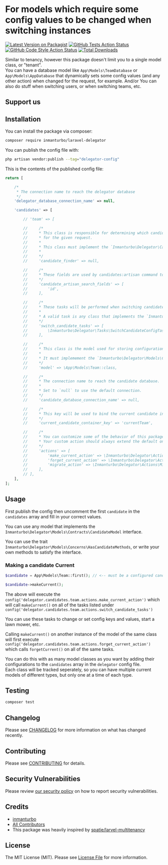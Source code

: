 # For models which require some config values to be changed when switching instances

[![Latest Version on Packagist](https://img.shields.io/packagist/v/inmanturbo/laravel-delegator.svg?style=flat-square)](https://packagist.org/packages/inmanturbo/laravel-delegator)
[![GitHub Tests Action Status](https://github.com/inmanturbo/laravel-delegator/actions/workflows/run-tests.yml/badge.svg)](https://github.com/inmanturbo/laravel-delegator/actions/workflows/run-tests.yml)
[![GitHub Code Style Action Status](https://github.com/inmanturbo/laravel-delegator/actions/workflows/fix-php-code-style-issues.yml/badge.svg)](https://github.com/inmanturbo/laravel-delegator/actions/workflows/fix-php-code-style-issues.yml)
[![Total Downloads](https://img.shields.io/packagist/dt/inmanturbo/laravel-delegator.svg?style=flat-square)](https://packagist.org/packages/inmanturbo/laravel-delegator)

Similar to tenancy, however this package doesn't limit you to a single model class, or "tenant".   
You can have a database model like `App\Models\TeamDatabase` or `App\Models\AppDatabase` that dynamically sets some config values (and any other action) when changed for the request, for example.
And/or You can also do stuff when switching users, or when switching teams, etc.

## Support us

## Installation

You can install the package via composer:

```bash
composer require inmanturbo/laravel-delegator
```

You can publish the config file with:

```bash
php artisan vendor:publish --tag="delegator-config"
```

This is the contents of the published config file:

```php
return [

    /*
     * The connection name to reach the delegator database
     */
    'delegator_database_connection_name' => null,

    'candidates' => [

        // 'team' => [

        //     /*
        //     * This class is responsible for determining which candidate should be current
        //     * for the given request.
        //     *
        //     * This class must implement the `Inmanturbo\Delegator\CandidateFinder\Contracts\CandidateFinder` interface.
        //     *
        //     */
        //     'candidate_finder' => null,

        //     /*
        //     * These fields are used by candidates:artisan command to match one or more tenant
        //     */
        //     'candidate_artisan_search_fields' => [
        //         'id',
        //     ],

        //     /*
        //     * These tasks will be performed when switching candidates.
        //     *
        //     * A valid task is any class that implements the `Inmanturbo\Delegator\Tasks\Contractstractstracts\SwitchCandidateTask` interface.
        //     */
        //     'switch_candidate_tasks' => [
        //         \Inmanturbo\Delegator\Tasks\SwitchCandidateConfigTask::class,
        //     ],

        //     /*
        //     * This class is the model used for storing configuration on candidates.
        //     *
        //     * It must implemement the `Inmanturbo\Delegator\Models\Contracts\CandidateModel` interface.
        //     */
        //     'model' => \App\Models\Team::class,

        //     /*
        //     * The connection name to reach the candidate database.
        //     *
        //     * Set to `null` to use the default connection.
        //     */
        //     'candidate_database_connection_name' => null,

        //     /*
        //     * This key will be used to bind the current candidate in the container.
        //     */
        //     'current_candidate_container_key' => 'currentTeam',

        //     /*
        //     * You can customize some of the behavior of this package by using your own custom action.
        //     * Your custom action should always extend the default one.
        //     */
        //     'actions' => [
        //         'make_current_action' => \Inmanturbo\Delegator\Actions\MakeCandidateCurrentAction::class,
        //         'forget_current_action' => \Inmanturbo\Delegator\Actions\ForgetCandidateCurrentAction::class,
        //         'migrate_action' => \Inmanturbo\Delegator\Actions\MigrateCandidateAction::class,
        //     ],
        // ],
    ],
];
```

## Usage

First publish the config then uncomment the first `candidate` in the `candidates` array and fill in your correct values.

You can use any model that implements the `Inmanturbo\Delegator\Models\Contracts\CandidateModel` interface.   

You can use the trait `Inmanturbo\Delegator\Models\Concerns\HasCandidateMethods`, or write your own methods to satisfy the interface.

### Making a candidate Current

```php
$candidate = App\Models\Team::first(); // <-- must be a configured candidate `model` which implements

$candidate->makeCurrent();
```

The above will execute the `config('delegator.candidates.team.actions.make_current_action')` which will call `makeCurrent()` on all of the tasks listed under `config('delegator.candidates.team.actions.switch_candidate_tasks')`

You can use these tasks to change or set config keys and values, start a lawn mower, etc.

Calling `makeCurrent()` on another instance of the model of the same class will first execute `config('delegator.candidates.team.actions.forget_current_action')` which calls `forgetCurrent()` on all of the same tasks.

You can do this with as many model classes as you want by adding their configurations to the `candidates` array in the `delegator` config file.   
Each class will be tracked seperately, so you can have multiple current models of different types, but only one at a time of each type.

## Testing

```bash
composer test
```

## Changelog

Please see [CHANGELOG](CHANGELOG.md) for more information on what has changed recently.

## Contributing

Please see [CONTRIBUTING](CONTRIBUTING.md) for details.

## Security Vulnerabilities

Please review [our security policy](../../security/policy) on how to report security vulnerabilities.

## Credits

- [inmanturbo](https://github.com/inmanturbo)
- [All Contributors](../../contributors)
- This package was heavily inspired by [spatie/larvel-multitenancy](https://github.com/spatie/laravel-multitenancy)

## License

The MIT License (MIT). Please see [License File](LICENSE.md) for more information.
